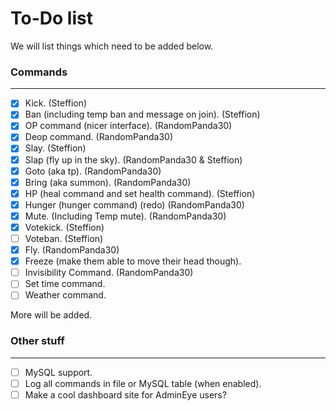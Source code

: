 To-Do list
====

We will list things which need to be added below.

### Commands
---

- [x] Kick. (Steffion)
- [x] Ban (including temp ban and message on join). (Steffion)
- [x] OP command (nicer interface). (RandomPanda30)
- [x] Deop command. (RandomPanda30)
- [x] Slay. (Steffion)
- [x] Slap (fly up in the sky). (RandomPanda30 & Steffion)
- [x] Goto (aka tp). (RandomPanda30)
- [x] Bring (aka summon). (RandomPanda30)
- [x] HP (heal command and set health command). (Steffion)
- [x] Hunger (hunger command) (redo) (RandomPanda30)
- [x] Mute. (Including Temp mute). (RandomPanda30)
- [x] Votekick. (Steffion)
- [ ] Voteban. (Steffion)
- [x] Fly. (RandomPanda30)
- [x] Freeze (make them able to move their head though).
- [ ] Invisibility Command. (RandomPanda30)
- [ ] Set time command.
- [ ] Weather command.

More will be added.

### Other stuff
---
- [ ] MySQL support.
- [ ] Log all commands in file or MySQL table (when enabled).
- [ ] Make a cool dashboard site for AdminEye users?
